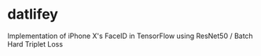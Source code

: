 # datlifey
Implementation of iPhone X's FaceID in TensorFlow using ResNet50 / Batch Hard Triplet Loss
